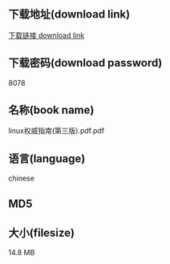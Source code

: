 ## 下载地址(download link)
[下载链接 download link](https://tutu365.netlify.app/?s=linux%E6%9D%83%E5%A8%81%E6%8C%87%E5%8D%97%28%E7%AC%AC%E4%B8%89%E7%89%88%29.pdf)

## 下载密码(download password)
8078

## 名称(book name)
linux权威指南(第三版).pdf.pdf

## 语言(language)
chinese

## MD5


## 大小(filesize)
14.8 MB
